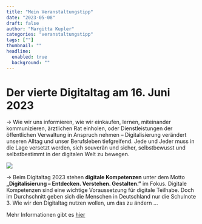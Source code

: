 ```yaml
---
title: "Mein Veranstaltungstipp"
date: "2023-05-08"
draft: false
author: "Margitta Kupler"
categories: "veranstaltungstipp"
tags: [""]
thumbnail: ""
headline:
  enabled: true
  background: ""
---
```

# Der vierte Digitaltag am 16. Juni 2023

→ Wie wir uns informieren, wie wir einkaufen, lernen, miteinander
kommunizieren, ärztlichen Rat einholen, oder Dienstleistungen der öffentlichen
Verwaltung in Anspruch nehmen – Digitalisierung verändert unseren Alltag und
unser Berufsleben tiefgreifend. Jede und Jeder muss in die Lage versetzt
werden, sich souverän und sicher, selbstbewusst und selbstbestimmt in der
digitalen Welt zu bewegen.

<!--more-->


![](/images/2023/05_veranstaltungstipp_digitaltag2023_150dpi.jpg)

→ Beim Digitaltag 2023 stehen **digitale Kompetenzen** unter dem Motto
**„Digitalisierung – Entdecken. Verstehen. Gestalten.”** im Fokus. Digitale
Kompetenzen sind eine wichtige Voraussetzung für digitale Teilhabe. Doch im
Durchschnitt geben sich die Menschen in Deutschland nur die Schulnote 3. Wie
wir den Digitaltag nutzen wollen, um das zu ändern …

Mehr Informationen gibt es [hier](https://digitaltag.eu/ "Digitaltag")



